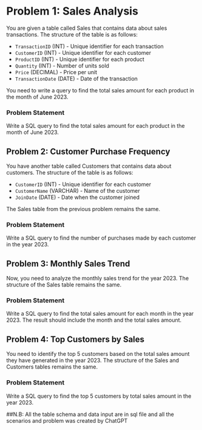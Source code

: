 # Problem 1: Sales Analysis

You are given a table called Sales that contains data about sales transactions. The structure of the table is as follows:

- `TransactionID` (INT) - Unique identifier for each transaction
- `CustomerID` (INT) - Unique identifier for each customer
- `ProductID` (INT) - Unique identifier for each product
- `Quantity` (INT) - Number of units sold
- `Price` (DECIMAL) - Price per unit
- `TransactionDate` (DATE) - Date of the transaction

You need to write a query to find the total sales amount for each product in the month of June 2023.

### Problem Statement
Write a SQL query to find the total sales amount for each product in the month of June 2023.

## Problem 2: Customer Purchase Frequency

You have another table called Customers that contains data about customers. The structure of the table is as follows:

- `CustomerID` (INT) - Unique identifier for each customer
- `CustomerName` (VARCHAR) - Name of the customer
- `JoinDate` (DATE) - Date when the customer joined

The Sales table from the previous problem remains the same.

### Problem Statement

Write a SQL query to find the number of purchases made by each customer in the year 2023.

## Problem 3: Monthly Sales Trend

Now, you need to analyze the monthly sales trend for the year 2023. The structure of the Sales table remains the same.

### Problem Statement

Write a SQL query to find the total sales amount for each month in the year 2023. The result should include the month and the total sales amount.

## Problem 4: Top Customers by Sales

You need to identify the top 5 customers based on the total sales amount they have generated in the year 2023. The structure of the Sales and Customers tables remains the same.

### Problem Statement

Write a SQL query to find the top 5 customers by total sales amount in the year 2023.


##N.B: All the table schema and data input are in sql file and all the scenarios and problem was created by ChatGPT


